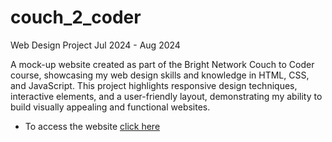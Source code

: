 # couch_2_coder
Web Design Project
Jul 2024 - Aug 2024

A mock-up website created as part of the Bright Network Couch to Coder course, showcasing my web design skills and knowledge in HTML, CSS, and JavaScript. This project highlights responsive design techniques, interactive elements, and a user-friendly layout, demonstrating my ability to build visually appealing and functional websites.

* To access the website [click here](https://shabazzdyer.github.io/couch_2_coder/)
